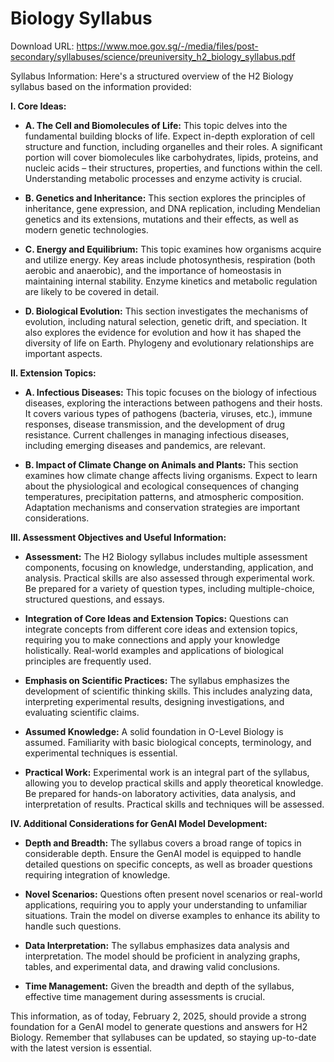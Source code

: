 # Biology Syllabus

Download URL: https://www.moe.gov.sg/-/media/files/post-secondary/syllabuses/science/preuniversity_h2_biology_syllabus.pdf

Syllabus Information:
Here's a structured overview of the H2 Biology syllabus based on the information provided:

**I. Core Ideas:**

* **A. The Cell and Biomolecules of Life:** This topic delves into the fundamental building blocks of life.  Expect in-depth exploration of cell structure and function, including organelles and their roles.  A significant portion will cover biomolecules like carbohydrates, lipids, proteins, and nucleic acids – their structures, properties, and functions within the cell.  Understanding metabolic processes and enzyme activity is crucial.

* **B. Genetics and Inheritance:** This section explores the principles of inheritance, gene expression, and DNA replication, including Mendelian genetics and its extensions, mutations and their effects, as well as modern genetic technologies.

* **C. Energy and Equilibrium:** This topic examines how organisms acquire and utilize energy. Key areas include photosynthesis, respiration (both aerobic and anaerobic), and the importance of homeostasis in maintaining internal stability. Enzyme kinetics and metabolic regulation are likely to be covered in detail.

* **D. Biological Evolution:** This section investigates the mechanisms of evolution, including natural selection, genetic drift, and speciation. It also explores the evidence for evolution and how it has shaped the diversity of life on Earth.  Phylogeny and evolutionary relationships are important aspects.

**II. Extension Topics:**

* **A. Infectious Diseases:** This topic focuses on the biology of infectious diseases, exploring the interactions between pathogens and their hosts. It covers various types of pathogens (bacteria, viruses, etc.), immune responses, disease transmission, and the development of drug resistance.  Current challenges in managing infectious diseases, including emerging diseases and pandemics, are relevant.

* **B. Impact of Climate Change on Animals and Plants:** This section examines how climate change affects living organisms.  Expect to learn about the physiological and ecological consequences of changing temperatures, precipitation patterns, and atmospheric composition.  Adaptation mechanisms and conservation strategies are important considerations.

**III.  Assessment Objectives and Useful Information:**

* **Assessment:**  The H2 Biology syllabus includes multiple assessment components, focusing on knowledge, understanding, application, and analysis. Practical skills are also assessed through experimental work.  Be prepared for a variety of question types, including multiple-choice, structured questions, and essays.

* **Integration of Core Ideas and Extension Topics:** Questions can integrate concepts from different core ideas and extension topics, requiring you to make connections and apply your knowledge holistically.  Real-world examples and applications of biological principles are frequently used.

* **Emphasis on Scientific Practices:** The syllabus emphasizes the development of scientific thinking skills. This includes analyzing data, interpreting experimental results, designing investigations, and evaluating scientific claims.

* **Assumed Knowledge:** A solid foundation in O-Level Biology is assumed.  Familiarity with basic biological concepts, terminology, and experimental techniques is essential.

* **Practical Work:** Experimental work is an integral part of the syllabus, allowing you to develop practical skills and apply theoretical knowledge. Be prepared for hands-on laboratory activities, data analysis, and interpretation of results.  Practical skills and techniques will be assessed.



**IV. Additional Considerations for GenAI Model Development:**

* **Depth and Breadth:** The syllabus covers a broad range of topics in considerable depth.  Ensure the GenAI model is equipped to handle detailed questions on specific concepts, as well as broader questions requiring integration of knowledge.

* **Novel Scenarios:** Questions often present novel scenarios or real-world applications, requiring you to apply your understanding to unfamiliar situations.  Train the model on diverse examples to enhance its ability to handle such questions.

* **Data Interpretation:**  The syllabus emphasizes data analysis and interpretation.  The model should be proficient in analyzing graphs, tables, and experimental data, and drawing valid conclusions.

* **Time Management:** Given the breadth and depth of the syllabus, effective time management during assessments is crucial.


This information, as of today, February 2, 2025, should provide a strong foundation for a GenAI model to generate questions and answers for H2 Biology. Remember that syllabuses can be updated, so staying up-to-date with the latest version is essential.
